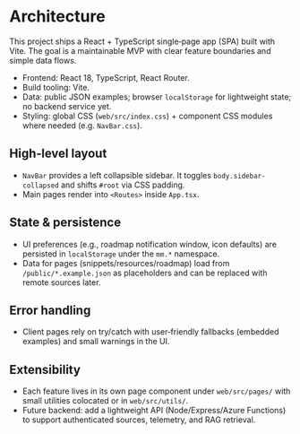 # Architecture

This project ships a React + TypeScript single‑page app (SPA) built with Vite. The goal is a maintainable MVP with clear feature boundaries and simple data flows.

- Frontend: React 18, TypeScript, React Router.
- Build tooling: Vite.
- Data: public JSON examples; browser `localStorage` for lightweight state; no backend service yet.
- Styling: global CSS (`web/src/index.css`) + component CSS modules where needed (e.g. `NavBar.css`).

## High‑level layout

- `NavBar` provides a left collapsible sidebar. It toggles `body.sidebar-collapsed` and shifts `#root` via CSS padding.
- Main pages render into `<Routes>` inside `App.tsx`.

## State & persistence

- UI preferences (e.g., roadmap notification window, icon defaults) are persisted in `localStorage` under the `mm.*` namespace.
- Data for pages (snippets/resources/roadmap) load from `/public/*.example.json` as placeholders and can be replaced with remote sources later.

## Error handling

- Client pages rely on try/catch with user‑friendly fallbacks (embedded examples) and small warnings in the UI.

## Extensibility

- Each feature lives in its own page component under `web/src/pages/` with small utilities colocated or in `web/src/utils/`.
- Future backend: add a lightweight API (Node/Express/Azure Functions) to support authenticated sources, telemetry, and RAG retrieval.
